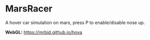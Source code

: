 # MarsRacer
A hover car simulation on mars, press P to enable/disable nose up.

**WebGL:** https://mrbid.github.io/hova
